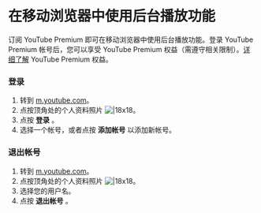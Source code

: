 # 在移动浏览器中使用后台播放功能

订阅 YouTube Premium 即可在移动浏览器中使用后台播放功能。登录 YouTube Premium 帐号后，您可以享受 YouTube Premium 权益（需遵守相关限制）。[详细了解](https://support.google.com/youtube/answer/6308116) YouTube Premium 权益。

### 登录

1. 转到 [m.youtube.com](https://m.youtube.com/)。
2. 点按顶角处的个人资料照片 ![|18x18](https://lh3.googleusercontent.com/NB5qyD2bwPLSxRz3L4RkFWHtTntWnKPJ5-jUmi5tToCc3-230ToGVw1WbpGWolgh2eT4=w18-h18)。
3. 点按 **登录** 。
4. 选择一个帐号，或者点按 **添加帐号** 以添加新帐号。

### 退出帐号

1. 转到 [m.youtube.com](https://m.youtube.com/)。
2. 点按顶角处的个人资料照片 ![|18x18](https://lh3.googleusercontent.com/NB5qyD2bwPLSxRz3L4RkFWHtTntWnKPJ5-jUmi5tToCc3-230ToGVw1WbpGWolgh2eT4=w18-h18)。
3. 选择您的用户名。
4. 点按 **退出帐号** 。